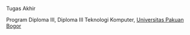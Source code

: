 <p>Tugas Akhir</p>
<p>Program Diploma III, Diploma III Teknologi Komputer, <a href="https://unpak.ac.id">Universitas Pakuan Bogor</a></p>
